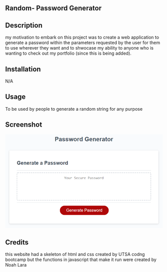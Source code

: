 ## Random- Password Generator

## Description

my motivation to embark on this project was to create a web application to generate a password within the parameters requested by the user for them to use wherever they want and to shwocase my ability to anyone who is wanting to check out my portfolio (since this is being added).

## Installation

N/A

## Usage

To be used by people to generate a random string for any purpose

## Screenshot

![The Password Generator application displays a red button to "Generate Password".](./Assets/03-javascript-homework-demo.png)

## Credits

this website had a skeleton of html and css created by UTSA codng bootcamp but the functions in javascript that make it run were created by Noah Lara
